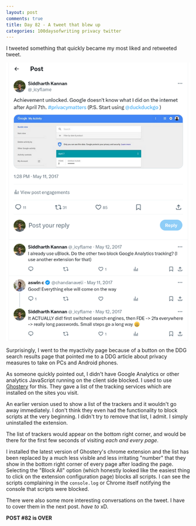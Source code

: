 ```yaml
---
layout: post
comments: true
title: Day 82 - A tweet that blew up
categories: 100daysofwriting privacy twitter
---
```


I tweeted something that quickly became my most liked and retweeted tweet.

[![twitter-screenshot](/public/img/2017-05-11-twitter.png)](https://twitter.com/_icyflame/status/862524711980285953)

Surprisingly, I went to the myactivity page because of a button on the DDG
search results page that pointed me to a DDG article about privacy measures to
take on PCs and Android phones.

As someone quickly pointed out, I didn't have Google Analytics or other
analytics JavaScript running on the client side blocked. I used to use
[Ghostery](https://www.ghostery.com/) for this. They gave a list of the tracking
services which are installed on the sites you visit.

An earlier version used to show a list of the trackers and it wouldn't go away
immediately. I don't think they even had the functionality to block scripts at
the very beginning. I didn't try to remove that list, I admit. I simply
uninstalled the extension.

The list of trackers would appear on the bottom right corner, and would be there
for the first few seconds of visiting _each and every page_.

I installed the latest version of Ghostery's chrome extension and the list has
been replaced by a much less visible and less irritating "number" that they show
in the bottom right corner of every page after loading the page. Selecting the
"Block All" option (which honestly looked like the easiest thing to click on the
extension configuration page) blocks all scripts. I can see the scripts
complaining in the `console.log` or Chrome itself notifying the console that
scripts were blocked.

There were also some more interesting conversations on the tweet. I have to
cover them in the next post. _have to_ xD.

**POST #82 is OVER**
